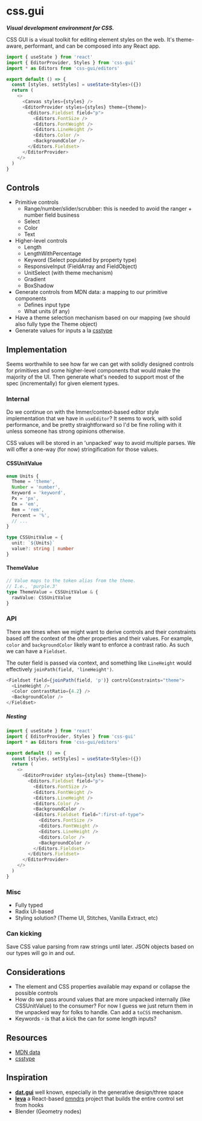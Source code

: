 # css.gui

**_Visual development environment for CSS._**

CSS GUI is a visual toolkit for editing element styles on the web. It's theme-aware, performant, and can be composed into any React app.

```ts
import { useState } from 'react'
import { EditorProvider, Styles } from 'css-gui'
import * as Editors from 'css-gui/editors'

export default () => {
  const [styles, setStyles] = useState<Styles>({})
  return (
    <>
      <Canvas styles={styles} />
      <EditorProvider styles={styles} theme={theme}>
        <Editors.Fieldset field="p">
          <Editors.FontSize />
          <Editors.FontWeight />
          <Editors.LineHeight />
          <Editors.Color />
          <BackgroundColor />
        </Editors.Fieldset>
      </EditorProvider>
    </>
  )
}
```

## Controls

- Primitive controls
  - Range/number/slider/scrubber: this is needed to avoid the ranger + number field business
  - Select
  - Color
  - Text
- Higher-level controls
  - Length
  - LengthWithPercentage
  - Keyword (Select populated by property type)
  - ResponsiveInput (FieldArray and FieldObject)
  - UnitSelect (with theme mechanism)
  - Gradient
  - BoxShadow
- Generate controls from MDN data: a mapping to our primitive components
  - Defines input type
  - What units (if any)
- Have a theme selection mechanism based on our mapping (we should also fully type the Theme object)
- Generate values for inputs a la [csstype](https://github.com/frenic/csstype)

## Implementation

Seems worthwhile to see how far we can get with solidly designed controls for primitives and some higher-level components that would make the majority of the UI. Then generate what's needed to support most of the spec (incrementally) for given element types.

### Internal

Do we continue on with the Immer/context-based editor style implementation that we have in `useEditor`? It seems to work, with solid performance, and be pretty straightforward so I'd be fine rolling with it unless someone has strong opinions otherwise.

CSS values will be stored in an 'unpacked' way to avoid multiple parses. We will offer a one-way (for now) stringification for those values.

#### CSSUnitValue

```typescript
enum Units {
  Theme = 'theme',
  Number = 'number',
  Keyword = 'keyword',
  Px = 'px',
  Em = 'em',
  Rem = 'rem',
  Percent = '%',
  // ...
}

type CSSUnitValue = {
  unit: `${Units}`
  value?: string | number
}
```

#### ThemeValue

```ts
// Value maps to the token alias from the theme.
// I.e., 'purple.3'
type ThemeValue = CSSUnitValue & {
  rawValue: CSSUnitValue
}
```

### API

There are times when we might want to derive controls and their constraints based off the context of the other properties and their values. For example, `color` and `backgroundColor` likely want to enforce a contrast ratio. As such we can have a `Fieldset`.

The outer field is passed via context, and something like `LineHeight` would effectively `joinPath(field, 'lineHeight')`.

```js
<Fieldset field={joinPath(field, 'p')} controlConstraints="theme">
  <LineHeight />
  <Color contrastRatio={4.2} />
  <BackgroundColor />
</Fieldset>
```

##### Nesting

```ts
import { useState } from 'react'
import { EditorProvider, Styles } from 'css-gui'
import * as Editors from 'css-gui/editors'

export default () => {
  const [styles, setStyles] = useState<Styles>({})
  return (
    <>
      <EditorProvider styles={styles} theme={theme}>
        <Editors.Fieldset field="p">
          <Editors.FontSize />
          <Editors.FontWeight />
          <Editors.LineHeight />
          <Editors.Color />
          <BackgroundColor />
          <Editors.Fieldset field=":first-of-type">
            <Editors.FontSize />
            <Editors.FontWeight />
            <Editors.LineHeight />
            <Editors.Color />
            <BackgroundColor />
          </Editors.Fieldset>
        </Editors.Fieldset>
      </EditorProvider>
    </>
  )
}
```

### Misc

- Fully typed
- Radix UI-based
- Styling solution? (Theme UI, Stitches, Vanilla Extract, etc)

### Can kicking

Save CSS value parsing from raw strings until later. JSON objects based on our types will go in and out.

## Considerations

- The element and CSS properties available may expand or collapse the possible controls
- How do we pass around values that are more unpacked internally (like CSSUnitValue) to the consumer? For now I guess we just return them in the unpacked way for folks to handle. Can add a `toCSS` mechanism.
- Keywords - is that a kick the can for some length inputs?

## Resources

- [MDN data](https://github.com/mdn/data/blob/main/css/properties.json)
- [csstype](https://github.com/frenic/csstype)

## Inspiration

- [**dat.gui**](https://github.com/dataarts/dat.gui) well known, especially in the generative design/three space
- [**leva**](https://github.com/pmndrs/leva) a React-based [pmndrs](https://pmnd.rs/) project that builds the entire control set from hooks
- Blender (Geometry nodes)
